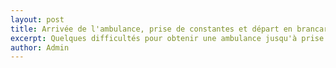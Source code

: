 ```yaml
---
layout: post
title: Arrivée de l'ambulance, prise de constantes et départ en brancard
excerpt: Quelques difficultés pour obtenir une ambulance jusqu'à prise de consience du cas à prendre en charge. A l'arrivée de l'ambulance, oxygénation du sang mesurée à 89%. Mise sur brancard, oxygénation sous masque et départ vers Strasbourg. 
author: Admin
---
```


